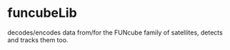 # funcubeLib
decodes/encodes data from/for the FUNcube family of satellites, detects and tracks them too.
